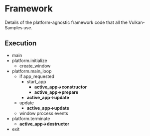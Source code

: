 # Framework

Details of the platform-agnostic framework code that all the Vulkan-Samples use.

## Execution

* main
* platform.initialize
	* create_window
* platform.main_loop
	* if app_requested
		* start_app
			* **active_app->constructor**
			* **active_app->prepare**
		* **active_app->update**
	* update
		* **active_app->update**
	* window process events
* platform.terminate
	* **active_app->destructor**
* exit